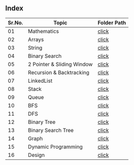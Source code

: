 ## Index

Sr.No. |Topic | Folder Path
------------- | ------------- | -------------
01 | Mathematics | [click](./Solutions/Mathematics/README.md)
02 | Arrays  | [click](./Solutions/Arrays/README.md)
03 | String  | [click](./Solutions/String/README.md)
04 | Binary Search | [click](./Solutions/BinarySearch/README.md)
05 | 2 Pointer & Sliding Window  | [click](./Solutions/TwoPointer%26SlidingWindow/README.md)
06 | Recursion & Backtracking | [click](./Solutions/Recursion%26BackTracking/README.md)
07 | LinkedList  | [click](./Solutions/LinkedList/README.md)
08 | Stack  | [click](./Solutions/Stack/README.md)
09 | Queue  | [click](./Solutions/Queue/README.md)
10 | BFS | [click](./Solutions/BFS/README.md)
11 | DFS | [click](./Solutions/DFS/README.md)
12 | Binary Tree  | [click](./Solutions/BinaryTree/README.md)
13 | Binary Search Tree | [click](./Solutions/BinarySearchTree/README.md)
14 | Graph | [click](./Solutions/Graph/README.md)
15 | Dynamic Programming | [click](./Solutions/DynamicProgramming/README.md)
16 | Design | [click](./Solutions/Design/README.md)

